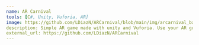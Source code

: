 ```yaml
---
name: AR Carnival
tools: [C#, Unity, Vuforia, AR]
image: https://github.com/LDiazN/ARCarnival/blob/main/img/arcarnival_banner.jpg?raw=true
description: Simple AR game made with unity and Vuforia. Use your AR gun to shoot at spawning plates in your desk!
external_url: https://github.com/LDiazN/ARCarnival
---
```

